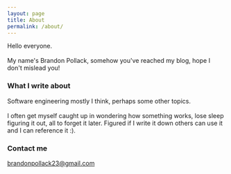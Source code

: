 ```yaml
---
layout: page
title: About
permalink: /about/
---
```


Hello everyone.<br/><br/>
My name's Brandon Pollack, somehow you've reached my blog, hope I don't mislead you!

### What I write about

Software engineering mostly I think, perhaps some other topics.<br/><br/>
I often get myself caught up in wondering how something works, lose sleep figuring it out, all to forget it later.  Figured if I write it down others can use it and I can reference it :).

### Contact me

[brandonpollack23@gmail.com](mailto:brandonpollack23@gmail.com)